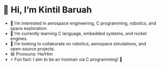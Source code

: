 # 👋 Hi, I’m Kintil Baruah  

- 👀 I’m interested in aerospace engineering, C programming, robotics, and space exploration.  
- 🌱 I’m currently learning C language, embedded systems, and rocket engines.  
- 💞️ I’m looking to collaborate on robotics, aerospace simulations, and open-source projects.  
- 😄 Pronouns: He/Him  
- ⚡ Fun fact: I aim to be an Ironman via C programming! 🚀  

<!---  
KintilBaruah/KintilBaruah is a ✨ special ✨ repository because its `README.md` (this file) appears on your GitHub profile.  
You can click the Preview link to take a look at your changes.  
--->
